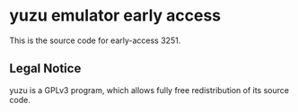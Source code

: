 yuzu emulator early access
=============

This is the source code for early-access 3251.

## Legal Notice

yuzu is a GPLv3 program, which allows fully free redistribution of its source code.